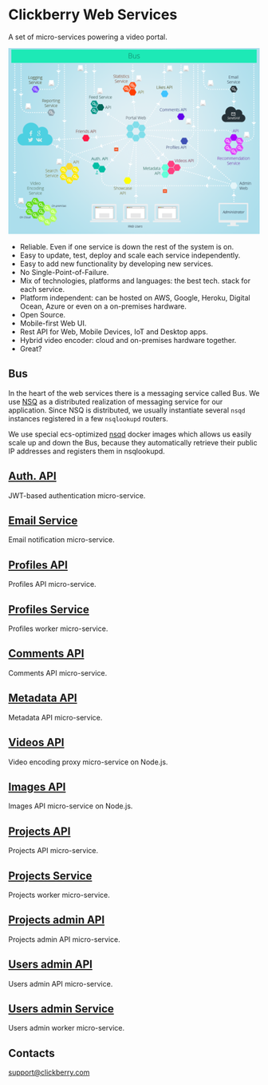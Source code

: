# Clickberry Web Services
A set of micro-services powering a video portal.

![](assets/Architecture.png?raw=true)

* Reliable. Even if one service is down the rest of the system is on.
* Easy to update, test, deploy and scale each service independently.
* Easy to add new functionality by developing new services.
* No Single-Point-of-Failure.
* Mix of technologies, platforms and languages: the best tech. stack for each service.
* Platform independent: can be hosted on AWS, Google, Heroku, Digital Ocean, Azure or even on a on-premises hardware.
* Open Source.
* Mobile-first Web UI.
* Rest API for Web, Mobile Devices, IoT and Desktop apps.
* Hybrid video encoder: cloud and on-premises hardware together.
* Great?

## Bus
In the heart of the web services there is a messaging service called Bus. We use [NSQ](http://nsq.io) as a distributed realization of messaging service for our application. Since NSQ is distributed, we usually instantiate several `nsqd` instances registered in a few `nsqlookupd` routers. 

We use special ecs-optimized [nsqd](//github.com/clickberry/nsqd-ecs) docker images which allows us easily scale up and down the Bus, because they automatically retrieve their public IP addresses and registers them in nsqlookupd.

## [Auth. API](//github.com/clickberry/auth-api-nodejs)
JWT-based authentication micro-service.

## [Email Service](//github.com/clickberry/email-service-python)
Email notification micro-service.

## [Profiles API](//github.com/clickberry/profiles-api-nodejs)
Profiles API micro-service.

## [Profiles Service](//github.com/clickberry/profiles-service-nodejs)
Profiles worker micro-service.

## [Comments API](//github.com/clickberry/comments-api-nodejs)
Comments API micro-service.

## [Metadata API](//github.com/clickberry/metadata-api-nodejs)
Metadata API micro-service.

## [Videos API](//github.com/clickberry/videos-api-nodejs)
Video encoding proxy micro-service on Node.js.

## [Images API](//github.com/clickberry/images-api-nodejs)
Images API micro-service on Node.js.

## [Projects API](//github.com/clickberry/projects-api-nodejs)
Projects API micro-service.

## [Projects Service](//github.com/clickberry/projects-service-nodejs)
Projects worker micro-service.

## [Projects admin API](//github.com/clickberry/projects-admin-api-nodejs)
Projects admin API micro-service.

## [Users admin API](//github.com/clickberry/users-admin-api-nodejs)
Users admin API micro-service.

## [Users admin Service](//github.com/clickberry/users-admin-service-nodejs)
Users admin worker micro-service.

## Contacts
support@clickberry.com
